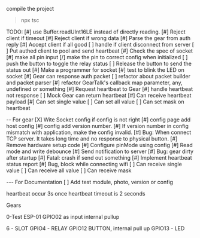 compile the project
> npx tsc

TODO: 
[#] use Buffer.readUInt16LE instead of directly reading.
[#] Reject client if timeout
[#] Reject client if wrong data
[#] Parse the gear from auth reply
[#] Accept client if all good
[ ] handle if client disconnect from server
[ ] Put authed client to pool and send heartbeat
[#] Check the spec of socket
[#] make all pin input
[/] make the pin to correct config when initialized
[ ] push the button to toggle the relay status
[ ] Release the button to send the status out
[#] Make a programmer for socket
[#] test to blink the LED on socket
[#] Gear can response auth packet
[ ] refactor about packet builder and packet parser
[#] refactor GearTalk's callback map parameter, any, undefined or something
[#] Request heartbeat to Gear
[#] handle heartbeat not response
[ ] Mock Gear can return heartbeat
[#] Can receive heartbeat payload
[#] Can set single value
[ ] Can set all value
[ ] Can set mask on heartbeat

-- For gear
[X] Wite Socket config if config is not right
[#] config page add host config
[#] config add version number.
[#] If version number in config mismatch with application, make the config invalid.
[#] Bug: When connect TCP server. It takes long time and no response to physical button.
[#] Remove hardware setup code
[#] Configure pinMode using config 
[#] Read mode and write debounce
[#] Send notification to server
[#] Bug: gear dirty after startup
[#] Fatal: crash if send out something
[#] Implement heartbeat status report
[#] Bug, block while connecting wifi
[ ] Can receive single value
[ ] Can receive all value
[ ] Can receive mask

--- For Documentation
[ ] Add test module, photo, version or config



heartbeat occur 3s once
heartbeat timeout is 2 seconds


Gears 

0-Test
ESP-01
GPIO02 as input internal pullup



6 - SLOT
GPIO4 - RELAY
GPIO12 BUTTON, internal pull up
GPIO13 - LED
